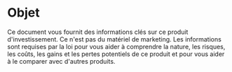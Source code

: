 # Objet

Ce document vous fournit des informations clés sur ce produit d'investissement. Ce n'est pas du matériel de marketing. Les informations sont requises par la loi pour vous aider à comprendre la nature, les risques, les coûts, les gains et les pertes potentiels de ce produit et pour vous aider à le comparer avec d'autres produits.
